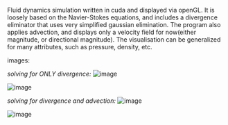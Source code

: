 Fluid dynamics simulation written in cuda and displayed via openGL. It is loosely based on the Navier-Stokes equations, and includes a divergence eliminator that uses very simplified gaussian elimination. The program also applies advection, and displays only a velocity field for now(either magnitude, or directional magnitude). The visualisation can be generalized for many attributes, such as pressure, density, etc.


images:

_solving for ONLY divergence:_
![image](https://github.com/user-attachments/assets/45d940c8-1b9e-4d98-9c2a-76574c0c78ff)

![image](https://github.com/user-attachments/assets/b1849448-4f4d-4931-b5a4-4f50f792af56)

_solving for divergence and advection:_
![image](https://github.com/user-attachments/assets/c91cafa0-6c11-487b-82d3-7e508b6a3bd1)

![image](https://github.com/user-attachments/assets/671df627-0281-4b71-92fa-e613d0ccf9a4)
